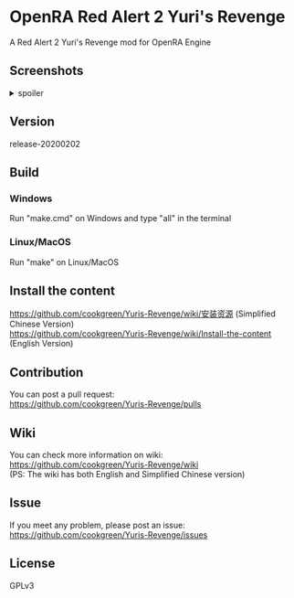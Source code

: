 # OpenRA Red Alert 2 Yuri's Revenge
A Red Alert 2 Yuri's Revenge mod for OpenRA Engine

## Screenshots
<details>
 <summary>spoiler</summary>
 <img src="https://media.moddb.com/images/members/4/3399/3398047/openra-yr.1.PNG" />  
 <img src="https://media.moddb.com/images/members/4/3399/3398047/voxelbrowser.PNG" />  
</details>

## Version
release-20200202

## Build
### Windows
Run "make.cmd" on Windows and type "all" in the terminal  
### Linux/MacOS
Run "make" on Linux/MacOS  

## Install the content
https://github.com/cookgreen/Yuris-Revenge/wiki/安装资源 (Simplified Chinese Version)  
https://github.com/cookgreen/Yuris-Revenge/wiki/Install-the-content (English Version)   

## Contribution 
You can post a pull request:  
https://github.com/cookgreen/Yuris-Revenge/pulls  

## Wiki  
You can check more information on wiki:  
https://github.com/cookgreen/Yuris-Revenge/wiki  
(PS: The wiki has both English and Simplified Chinese version)  

## Issue  
If you meet any problem, please post an issue:  
https://github.com/cookgreen/Yuris-Revenge/issues  

## License
GPLv3
